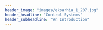 ```yaml
---
header_image: "images/eksarhia_1_207.jpg"
header_headline: "Control Systems"
header_subheadline: "An Introduction"
---
```

